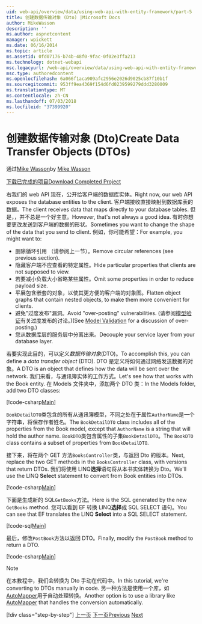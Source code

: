 ```yaml
---
uid: web-api/overview/data/using-web-api-with-entity-framework/part-5
title: 创建数据传输对象 (Dto) |Microsoft Docs
author: MikeWasson
description: ''
ms.author: aspnetcontent
manager: wpickett
ms.date: 06/16/2014
ms.topic: article
ms.assetid: 0fd07176-b74b-48f0-9fac-0f02e3ffa213
ms.technology: dotnet-webapi
msc.legacyurl: /web-api/overview/data/using-web-api-with-entity-framework/part-5
msc.type: authoredcontent
ms.openlocfilehash: 6a066f1aca909afc2956e2026d9025cb87f10b1f
ms.sourcegitcommit: 953ff9ea4369f154d6fd0239599279ddd3280009
ms.translationtype: MT
ms.contentlocale: zh-CN
ms.lasthandoff: 07/03/2018
ms.locfileid: "37399920"
---
```

<a name="create-data-transfer-objects-dtos"></a><span data-ttu-id="3aa73-102">创建数据传输对象 (Dto)</span><span class="sxs-lookup"><span data-stu-id="3aa73-102">Create Data Transfer Objects (DTOs)</span></span>
====================
<span data-ttu-id="3aa73-103">通过[Mike Wasson](https://github.com/MikeWasson)</span><span class="sxs-lookup"><span data-stu-id="3aa73-103">by [Mike Wasson](https://github.com/MikeWasson)</span></span>

[<span data-ttu-id="3aa73-104">下载已完成的项目</span><span class="sxs-lookup"><span data-stu-id="3aa73-104">Download Completed Project</span></span>](https://github.com/MikeWasson/BookService)

<span data-ttu-id="3aa73-105">右我们的 web API 现在，公开给客户端的数据库实体。</span><span class="sxs-lookup"><span data-stu-id="3aa73-105">Right now, our web API exposes the database entities to the client.</span></span> <span data-ttu-id="3aa73-106">客户端接收直接映射到数据库表的数据。</span><span class="sxs-lookup"><span data-stu-id="3aa73-106">The client receives data that maps directly to your database tables.</span></span> <span data-ttu-id="3aa73-107">但是，，并不总是一个好主意。</span><span class="sxs-lookup"><span data-stu-id="3aa73-107">However, that's not always a good idea.</span></span> <span data-ttu-id="3aa73-108">有时你想要更改发送到客户端的数据的形状。</span><span class="sxs-lookup"><span data-stu-id="3aa73-108">Sometimes you want to change the shape of the data that you send to client.</span></span> <span data-ttu-id="3aa73-109">例如，你可能希望：</span><span class="sxs-lookup"><span data-stu-id="3aa73-109">For example, you might want to:</span></span>

- <span data-ttu-id="3aa73-110">删除循环引用 （请参阅上一节）。</span><span class="sxs-lookup"><span data-stu-id="3aa73-110">Remove circular references (see previous section).</span></span>
- <span data-ttu-id="3aa73-111">隐藏客户端不应查看的特定属性。</span><span class="sxs-lookup"><span data-stu-id="3aa73-111">Hide particular properties that clients are not supposed to view.</span></span>
- <span data-ttu-id="3aa73-112">若要减小负载大小省略某些属性。</span><span class="sxs-lookup"><span data-stu-id="3aa73-112">Omit some properties in order to reduce payload size.</span></span>
- <span data-ttu-id="3aa73-113">平展包含嵌套的对象，以使其更方便的客户端的对象图。</span><span class="sxs-lookup"><span data-stu-id="3aa73-113">Flatten object graphs that contain nested objects, to make them more convenient for clients.</span></span>
- <span data-ttu-id="3aa73-114">避免"过度发布"漏洞。</span><span class="sxs-lookup"><span data-stu-id="3aa73-114">Avoid "over-posting" vulnerabilities.</span></span> <span data-ttu-id="3aa73-115">(请参阅[模型验证](../../formats-and-model-binding/model-validation-in-aspnet-web-api.md)有关过度发布的讨论。)</span><span class="sxs-lookup"><span data-stu-id="3aa73-115">(See [Model Validation](../../formats-and-model-binding/model-validation-in-aspnet-web-api.md) for a discussion of over-posting.)</span></span>
- <span data-ttu-id="3aa73-116">您从数据库层的服务层中分离出来。</span><span class="sxs-lookup"><span data-stu-id="3aa73-116">Decouple your service layer from your database layer.</span></span>

<span data-ttu-id="3aa73-117">若要实现此目的，可以定义*数据传输对象*(DTO)。</span><span class="sxs-lookup"><span data-stu-id="3aa73-117">To accomplish this, you can define a *data transfer object* (DTO).</span></span> <span data-ttu-id="3aa73-118">DTO 是定义将如何通过网络发送数据的对象。</span><span class="sxs-lookup"><span data-stu-id="3aa73-118">A DTO is an object that defines how the data will be sent over the network.</span></span> <span data-ttu-id="3aa73-119">我们来看，与通讯簿实体的工作方式。</span><span class="sxs-lookup"><span data-stu-id="3aa73-119">Let's see how that works with the Book entity.</span></span> <span data-ttu-id="3aa73-120">在 Models 文件夹中，添加两个 DTO 类：</span><span class="sxs-lookup"><span data-stu-id="3aa73-120">In the Models folder, add two DTO classes:</span></span>

[!code-csharp[Main](part-5/samples/sample1.cs)]

<span data-ttu-id="3aa73-121">`BookDetailDTO`类包含的所有从通讯簿模型，不同之处在于属性`AuthorName`是一个字符串，将保存作者姓名。</span><span class="sxs-lookup"><span data-stu-id="3aa73-121">The `BookDetailDTO` class includes all of the properties from the Book model, except that `AuthorName` is a string that will hold the author name.</span></span> <span data-ttu-id="3aa73-122">`BookDTO`类包含属性的子集`BookDetailDTO`。</span><span class="sxs-lookup"><span data-stu-id="3aa73-122">The `BookDTO` class contains a subset of properties from `BookDetailDTO`.</span></span>

<span data-ttu-id="3aa73-123">接下来，将在两个 GET 方法`BooksController`类，与返回 Dto 的版本。</span><span class="sxs-lookup"><span data-stu-id="3aa73-123">Next, replace the two GET methods in the `BooksController` class, with versions that return DTOs.</span></span> <span data-ttu-id="3aa73-124">我们将使用 LINQ**选择**语句将从本书实体转换为 Dto。</span><span class="sxs-lookup"><span data-stu-id="3aa73-124">We'll use the LINQ **Select** statement to convert from Book entities into DTOs.</span></span>

[!code-csharp[Main](part-5/samples/sample2.cs)]

<span data-ttu-id="3aa73-125">下面是生成新的 SQL`GetBooks`方法。</span><span class="sxs-lookup"><span data-stu-id="3aa73-125">Here is the SQL generated by the new `GetBooks` method.</span></span> <span data-ttu-id="3aa73-126">您可以看到 EF 转换 LINQ**选择**成 SQL SELECT 语句。</span><span class="sxs-lookup"><span data-stu-id="3aa73-126">You can see that EF translates the LINQ **Select** into a SQL SELECT statement.</span></span>

[!code-sql[Main](part-5/samples/sample3.sql)]

<span data-ttu-id="3aa73-127">最后，修改`PostBook`方法以返回 DTO。</span><span class="sxs-lookup"><span data-stu-id="3aa73-127">Finally, modify the `PostBook` method to return a DTO.</span></span>

[!code-csharp[Main](part-5/samples/sample4.cs)]

> [!NOTE]
> <span data-ttu-id="3aa73-128">在本教程中，我们会转换为 Dto 手动在代码中。</span><span class="sxs-lookup"><span data-stu-id="3aa73-128">In this tutorial, we're converting to DTOs manually in code.</span></span> <span data-ttu-id="3aa73-129">另一种方法是使用一个库，如[AutoMapper](http://automapper.org/)用于自动处理转换。</span><span class="sxs-lookup"><span data-stu-id="3aa73-129">Another option is to use a library like [AutoMapper](http://automapper.org/) that handles the conversion automatically.</span></span>
> 
> [!div class="step-by-step"]
> <span data-ttu-id="3aa73-130">[上一页](part-4.md)
> [下一页](part-6.md)</span><span class="sxs-lookup"><span data-stu-id="3aa73-130">[Previous](part-4.md)
[Next](part-6.md)</span></span>
